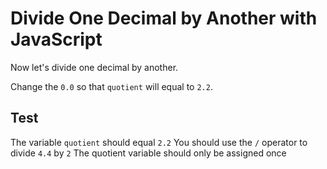 # Divide One Decimal by Another with JavaScript

Now let's divide one decimal by another.

Change the `0.0` so that `quotient` will equal to `2.2`.

## Test

The variable `quotient` should equal `2.2`
You should use the `/` operator to divide `4.4` by `2`
The quotient variable should only be assigned once
